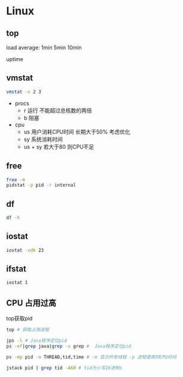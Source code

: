# Linux

## top

load average: 1min 5min 10min

uptime

## vmstat

```sh
vmstat -n 2 3
```

* procs 
  * r 运行 不能超过总核数的两倍
  * b 阻塞 
* cpu 
  * us 用户消耗CPU时间 长期大于50% 考虑优化
  * sy 系统消耗时间
  * us + sy 若大于80 则CPU不足

## free

```sh
free -m
pidstat -p pid -r internal
```

## df

```sh
df -h
```

## iostat

```sh
iostat -xdk 23
```

## ifstat

```sh
iostat 1
```

## CPU 占用过高

top获取pid

```sh
top # 获取占用进程

jps -l # Java程序定位pid
ps -ef|grep java|grep -v grep #  Java程序定位pid

ps -mp pid -o THREAD,tid,time # -m 显示所有线程 -p 进程使用的CPU时间

jstack pid | grep tid -A60 # tid为小写16进制s
```